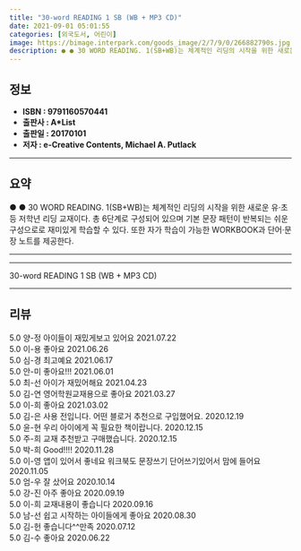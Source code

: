 ```yaml
---
title: "30-word READING 1 SB (WB + MP3 CD)"
date: 2021-09-01 05:01:55
categories: [외국도서, 어린이]
image: https://bimage.interpark.com/goods_image/2/7/9/0/266882790s.jpg
description: ● ● 30 WORD READING. 1(SB+WB)는 체계적인 리딩의 시작을 위한 새로운 유·초등 저학년 리딩 교재이다. 총 6단계로 구성되어 있으며 기본 문장 패턴이 반복되는 쉬운 구성으로로 재미있게 학습할 수 있다. 또한 자가 학습이 가능한 WORKBOOK과 단어·문장 노트를
---
```


## **정보**

- **ISBN : 9791160570441**
- **출판사 : A*List**
- **출판일 : 20170101**
- **저자 : e-Creative Contents, Michael A. Putlack**

------



## **요약**

●  ●  30 WORD READING. 1(SB+WB)는 체계적인 리딩의 시작을 위한 새로운 유·초등 저학년 리딩 교재이다. 총 6단계로 구성되어 있으며 기본 문장 패턴이 반복되는 쉬운 구성으로로 재미있게 학습할 수 있다. 또한 자가 학습이 가능한 WORKBOOK과 단어·문장 노트를 제공한다.

------



------


30-word READING 1 SB (WB + MP3 CD) 

------


## **리뷰** 

5.0 양-정 아이들이 재밌게보고 있어요 2021.07.22 <br/>5.0 이-용 좋아요 2021.06.26 <br/>5.0 심-경 최고예요 2021.06.17 <br/>5.0 안-미 좋아요!!! 2021.06.01 <br/>5.0 최-선 아이가 재밌어해요 2021.04.23 <br/>5.0 김-연 영어학원교재용으로 좋아요 2021.03.27 <br/>5.0 이-희 좋아요 2021.03.02 <br/>5.0 김-은 사용 전입니다. 어떤 블로거 추천으로 구입했어요.  2020.12.19 <br/>5.0 윤-현 우리 아이에게 꼭 필요한 책이랍니다. 2020.12.15 <br/>5.0 주-희 교재 추천받고 구매했습니다. 2020.12.15 <br/>5.0 박-희 Good!!!! 2020.11.28 <br/>5.0 이-영 앱이 있어서 좋네요
워크북도 문장쓰기 단어쓰기있어서 맘에 들어요 2020.11.05 <br/>5.0 엄-우 잘 샀어요 2020.10.14 <br/>5.0 강-진 아주 좋아요 2020.09.19 <br/>5.0 이-희 교재내용이 좋습니다 2020.09.16 <br/>5.0 남-선 쉽고 시작하는 아이들에게 좋아요 2020.08.30 <br/>5.0 김-헌 좋습니다^^만족 2020.07.12 <br/>5.0 김-수 좋아요 2020.06.22 <br/>